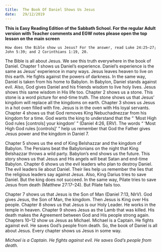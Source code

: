 ```yaml
---
title:  The Book Of Daniel Shows Us Jesus 
date:   29/12/2019
---
```


**This is Easy Reading Edition of the Sabbath School. For the regular Adult version with Teacher comments and EGW notes please open the top lesson on the main screen** 

`How does the Bible show us Jesus? For the answer, read Luke 24:25–27; John 5:39; and 2 Corinthians 1:19, 20.`

The Bible is all about Jesus. We see this truth everywhere in the book of Daniel. Chapter 1 shows us Daniel’s experience. Daniel’s experience is the same as Jesus’ experience in many ways. Jesus leaves heaven to live on this earth. He fights against the powers of darkness. In the same way, Daniel is taken from his home to Babylon. In Babylon, Daniel stands against evil. Also, God gives Daniel and his friends wisdom to live holy lives. Jesus shows this same wisdom in His life too. Chapter 2 shows us a stone. This stone is a word picture for end-time truth. The stone shows us that Jesus’ kingdom will replace all the kingdoms on earth. Chapter 3 shows us Jesus in a hot oven filled with fire. Jesus is in the oven with His loyal servants. Chapter 4 shows us that God removes King Nebuchadnezzar from his kingdom for a time. God wants the king to understand that the “ ‘Most High God rules [controls] your kingdom’ ” (Daniel 4:26, ERV). The words “ ‘Most High God rules [controls]’ ” help us remember that God the Father gives Jesus power and the kingdom in Daniel 7.

Chapter 5 shows us the end of King Belshazzar and the kingdom of Babylon. The Persians beat the Babylonians on the night that King Belshazzar throws a wild party. Babylon’s end shows us the future. This story shows us that Jesus and His angels will beat Satan and end-time Babylon. Chapter 6 shows us the evil leaders who plan to destroy Daniel. The evil leaders lie about Daniel. Their lies help us remember the lies that the religious leaders say against Jesus. Also, King Darius tries to save Daniel. But the king does not succeed. In the same way, Pilate tries to save Jesus from death (Matthew 27:17–24). But Pilate fails too.

Chapter 7 shows us that Jesus is the Son of Man (Daniel 7:13, NIrV). God gives Jesus, the Son of Man, the kingdom. Then Jesus is King over His people. Chapter 8 shows us that Jesus is our Holy Leader. He works in the temple in heaven. Chapter 9 shows Jesus as the Lamb that was killed. His death makes the Agreement between God and His people strong again. Chapters 10–12 show us Jesus as Michael. Michael is a Captain. He fights against evil. He saves God’s people from death. So, the book of Daniel is all about Jesus. Every chapter shows us Jesus in some way.

_Michael is a Captain. He fights against evil. He saves God’s people from death._